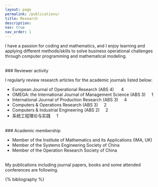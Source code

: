 ```yaml
---
layout: page
permalink: /publications/
title: Research
description:
nav: true
nav_order: 1
---
```


I have a passion for coding and mathematics, and I enjoy learning and applying different methods/skills to solve business operational challenges through computer programming and mathematical modeling.

<br>
### Reviewer activity

I regularly review research articles for the academic journals listed below:

- European Journal of Operational Research (ABS 4) &nbsp;&nbsp;&nbsp;&nbsp; 4
- OMEGA: the International Journal of Management Science (ABS 3)&nbsp;&nbsp;&nbsp;&nbsp; 1
- International Journal of Production Research (ABS 3)&nbsp;&nbsp;&nbsp;&nbsp; 4
- Computers & Operations Research (ABS 3)&nbsp;&nbsp;&nbsp;&nbsp; 2
- Computers & Industrial Engineering (ABS 2)&nbsp;&nbsp;&nbsp;&nbsp; 2
- 系统工程理论与实践&nbsp;&nbsp;&nbsp;&nbsp; 1

<br>
### Academic membership

- Member of the Institute of Mathematics and its Applications (IMA, UK)
- Member of the Systems Engineering Society of China
- Member of the Operation Research Society of China

<br>
My publications including journal papers, books and some attended conferences are following.

<!-- _pages/publications.md -->
<div class="publications">

{% bibliography %}

</div>
